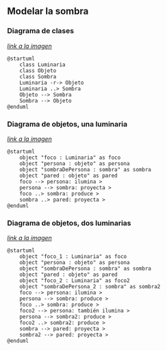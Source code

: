## Modelar la sombra


### Diagrama de clases
*[link a la imagen](https://www.plantuml.com/plantuml/png/SoWkIImgAStDuL80WkISnE9Y1P_ItCoynABCH2Gn_wIir99y987W_Doa8h0AX7e5tI9TEwXID1azFJiaBL0r2hgwoA9G9b0KReX3QbuAq740)*
```
@startuml
    class Luminaria
    class Objeto
    class Sombra
    Luminaria -r-> Objeto
    Luminaria ..> Sombra
    Objeto --> Sombra
    Sombra --> Objeto
@enduml
```

### Diagrama de objetos, una luminaria
*[link a la imagen](https://www.plantuml.com/plantuml/png/LOun3eCm34Ntdi9YXmDaG0mTE_GA1bo9Yc3a94DlN_e9bPmfUl_vsqFARBd4zKR7q_4jKwRcfPDIe4U9oyQsS4ESw0UTjOibtPW2I5PO5JenQHoDx_By3u2WjdvzCPlClXO84cvhs_xQ56XPSIVro2k6SdO7saq_H_EbeABhN3wNISwuKWXOw-O7sUOIroy0)*
```
@startuml
    object "foco : Luminaria" as foco
    object "persona : objeto" as persona
    object "sombraDePersona : sombra" as sombra
    object "pared : objeto" as pared
    foco --> persona: ilumina >
    persona --> sombra: proyecta >
    foco ..> sombra: produce >
    sombra ..> pared: proyecta >
@enduml
```

### Diagrama de objetos, dos luminarias
*[link a la imagen](https://www.plantuml.com/plantuml/png/XP1D3e8m48NtdcB27XAxx8AmSEd26vYXrAI6TaX_5Xx9StWnmrHC6X1tvBtllJUq2n5zJ7Oy001GVzSgGdKZHTSZI3WdQnnwWnLWW5akk4dxG0v1iXA9gOzOW85ix_6aBzz0LZYGFyjYz7eeQrbQNoashnHxwvnPxNE4mr3NxV8N4ip8xT3E_Y8padCI9az3KZeJkQ5fzcnHBaIqlNaztTyfiLt6Ozi0oxc2tu_zXrOH2q3y83hjXcJ7Dm00)*
```
@startuml
    object "foco_1 : Luminaria" as foco
    object "persona : objeto" as persona
    object "sombraDePersona : sombra" as sombra
    object "pared : objeto" as pared
    object "foco_2 : Luminaria" as foco2
    object "sombraDePersona_2 : sombra" as sombra2
    foco --> persona: ilumina >
    persona --> sombra: produce >
    foco ..> sombra: produce >
    foco2 --> persona: también ilumina >
    persona --> sombra2: produce >
    foco2 ..> sombra2: produce >
    sombra --> pared: proyecta >
    sombra2 --> pared: proyecta >
@enduml
```

